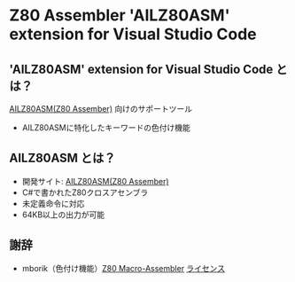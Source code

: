 # Z80 Assembler 'AILZ80ASM' extension for Visual Studio Code

## 'AILZ80ASM' extension for Visual Studio Code とは？
[AILZ80ASM(Z80 Assember)](https://github.com/AILight/AILZ80ASM) 向けのサポートツール
- AILZ80ASMに特化したキーワードの色付け機能

## AILZ80ASM とは？
- 開発サイト: [AILZ80ASM(Z80 Assember)](https://github.com/AILight/AILZ80ASM)
- C#で書かれたZ80クロスアセンブラ
- 未定義命令に対応
- 64KB以上の出力が可能

## 謝辞
- mborik（色付け機能）[Z80 Macro-Assembler](https://github.com/mborik/z80-macroasm-vscode) [ライセンス](https://github.com/mborik/z80-macroasm-vscode/blob/main/LICENSE)